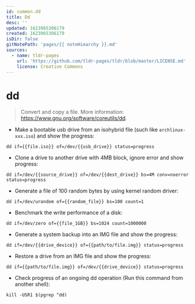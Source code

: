 ```yaml
---
id: common.dd
title: Dd
desc: ''
updated: 1623965306179
created: 1623965306179
isDir: false
gitNotePath: 'pages/{{ noteHiearchy }}.md'
sources:
  - name: tldr-pages
    url: 'https://github.com/tldr-pages/tldr/blob/master/LICENSE.md'
    license: Creative Commons
---
```

# dd

> Convert and copy a file.
> More information: <https://www.gnu.org/software/coreutils/dd>.

- Make a bootable usb drive from an isohybrid file (such like `archlinux-xxx.iso`) and show the progress:

`dd if={{file.iso}} of=/dev/{{usb_drive}} status=progress`

- Clone a drive to another drive with 4MB block, ignore error and show progress:

`dd if=/dev/{{source_drive}} of=/dev/{{dest_drive}} bs=4M conv=noerror status=progress`

- Generate a file of 100 random bytes by using kernel random driver:

`dd if=/dev/urandom of={{random_file}} bs=100 count=1`

- Benchmark the write performance of a disk:

`dd if=/dev/zero of={{file_1GB}} bs=1024 count=1000000`

- Generate a system backup into an IMG file and show the progress:

`dd if=/dev/{{drive_device}} of={{path/to/file.img}} status=progress`

- Restore a drive from an IMG file and show the progress:

`dd if={{path/to/file.img}} of=/dev/{{drive_device}} status=progress`

- Check progress of an ongoing dd operation (Run this command from another shell):

`kill -USR1 $(pgrep ^dd)`

